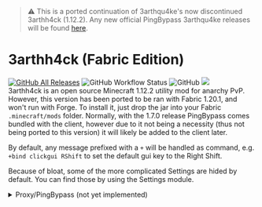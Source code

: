 > :warning: This is a ported continuation of 3arthqu4ke's now discontinued 3arthh4ck (1.12.2). Any new official PingBypass 3arthqu4ke releases will be found [here](https://github.com/3arthqu4ke/PingBypass).

# 3arthh4ck (Fabric Edition)

[![GitHub All Releases](https://img.shields.io/github/downloads/3arthh4ckDevelopment/3arthh4ck-fabric/total.svg?color=g)](https://github.com/3arthh4ckDevelopment/3arthh4ck-fabric/releases)
![GitHub Workflow Status](https://img.shields.io/github/actions/workflow/status/3arthh4ckDevelopment/3arthh4ck-fabric/gradle-publish.yml)
![GitHub](https://img.shields.io/github/license/3arthh4ckDevelopment/3arthh4ck-fabric?color=g)
[![](https://discordapp.com/api/guilds/1065633124366688298/widget.png?style=shield)](https://discord.gg/ByCCxHcX8U)
<br>
3arthh4ck is an open source Minecraft 1.12.2 utility mod for anarchy PvP. However, this version has been ported to be ran with Fabric 1.20.1, 
and won't run with Forge. To install it, just drop the jar into your Fabric `.minecraft/mods` folder. Normally, with the 1.7.0 release PingBypass comes 
bundled with the client, however due to it not being a necessity (thus not being ported to this version) it will likely be added to the client later.

By default, any message prefixed with a `+` will be handled as command, e.g. `+bind clickgui RShift`
to set the default gui key to the Right Shift. 

Because of bloat, some of the more complicated Settings are hided by default. You can find those by using the Settings module.

<details>
<summary> Proxy/PingBypass (not yet implemented) </summary>

![Image of a PingBypass server](https://github.com/3arthh4ckDevelopment/3arthh4ck-Client/blob/main/docs/pingbypass.png)
<br>
3arthh4ck can be used as a Proxy server. With ping being such an important factor in crystal PvP this allows you to play
on servers far away from where you are without the disadvantage of high ping. This proxy can, opposed to the old
PingBypass, stay connected to a server, allowing to join through it at a later point. This can for example be used to 
wait out 2b2t's queue system.

To set up the 3arthh4ck proxy you need a server, I personally started out using [GCP's](https://cloud.google.com/) free
trial. The location of that server should be as close as possible to the one you want to play on. That server should 
have an Ip and port which are reachable from the outside. The game will run on that server. Keep in mind that no matter
which account you use on your client, the Minecraft account on the server will always be used when you play.

### Setup with docker
1.  Install [docker](https://docs.docker.com/engine/install/) on your server.

2.  Run `docker pull 3arthqu4ke/pingbypass`.

3.  Run `docker run -i -t -p <ip>:<port>:25565 3arthqu4ke/pingbypass`.

4.  You should now be in the shell of the docker container.

5.  Login to your Minecraft account via `hmc login <email>`, then enter your account password.

6.  Launch the PingBypass server with `hmc launch 1 -id --jvm -Dpb.password=<some password>`.

7.  You are now done with the server. Use the commands from the
    [HMC-Specifics](https://github.com/3arthqu4ke/HMC-Specifics) to stop the game. Or just stop the container.

8.  On your own PC just install 3arthh4ck by using its Installer or dropping it inside your mods folder.

9.  In the MultiPlayer Menus top right corner you will see a book and a PingBypass button. Use PingBypass button to
     toggle it on and off and the book to enter the server's connection details, also the password you used in step 6.

10. You can add the PingBypass server like a normal Minecraft server, this will make it look like in the picture above.
     When the PingBypass button is toggled on you will join any server you click through the PingBypass proxy.

11. There is two sets of modules, one accessible through the PB-Gui module. These modules have separate configs and 
     represent the ones on the proxy server.

### Manual Setup with HeadlessMc
This is just what the docker container already automates.

1.  Install Java 8 on the server

2.  Create a folder where your game will run.

3.  Inside that folder create two directories: `mods` and `earthhack`

4.  Put the 3arthh4ck jar and the [HMC-Specifics-1.12.2](https://github.com/3arthqu4ke/HMC-Specifics/releases/tag/1.0.3) 
    jar inside the mods folder.

5.  Inside the earthhack directory create a file called `pingbypass.properties` filled with the following:
    ```properties
    pb.server=true
    pb.password=<password for your pingbypass proxy>
    pb.ip=<the aforementioned ip (definitely not 127.0.0.1)>
    pb.port=<the aforementioned port>
    ```

6.  Download [HeadlessMc](https://github.com/3arthqu4ke/HeadlessMc) and run its jar once.

7.  This should create a file called `HeadlessMC/config.properties`. Edit that file and add:
    ```properties
    hmc.gamedir=<the directory created in step 2.>
    hmc.java.versions=<the directory where the java binary is located, e.g. /usr/bin/java>
    hmc.invert.jndi.flag=true
    hmc.invert.lookup.flag=true
    hmc.invert.lwjgl.flag=true
    hmc.invert.pauls.flag=true
    ```

8.  Run HeadlessMc again:
    * Login to your Microsoft account with `login <email>`, then enter your password.
    * Run `download 1.12.2`., then `forge 1.12.2`.
    * List the downloaded versions with `versions -refresh`.
    * Launch the game with `launch <id of the forge version> -id`.

9.  You are now done with the server. Just follow the steps after 7. in the docker setup.
</details>
